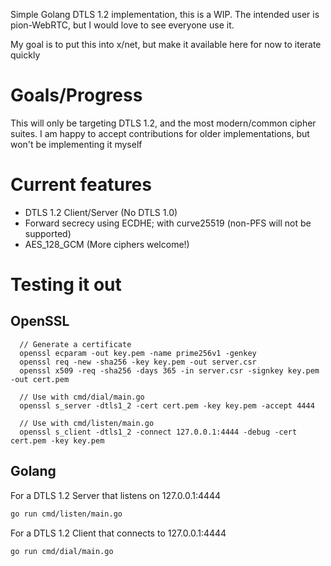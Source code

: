 Simple Golang DTLS 1.2 implementation, this is a WIP. The intended user is pion-WebRTC, but I would love to see everyone use it.

My goal is to put this into x/net, but make it available here for now to iterate quickly

# Goals/Progress
This will only be targeting DTLS 1.2, and the most modern/common cipher suites.
I am happy to accept contributions for older implementations, but won't be implementing it myself

# Current features
* DTLS 1.2 Client/Server (No DTLS 1.0)
* Forward secrecy using ECDHE; with curve25519 (non-PFS will not be supported)
* AES_128_GCM (More ciphers welcome!)

# Testing it out
## OpenSSL
```
  // Generate a certificate
  openssl ecparam -out key.pem -name prime256v1 -genkey
  openssl req -new -sha256 -key key.pem -out server.csr
  openssl x509 -req -sha256 -days 365 -in server.csr -signkey key.pem -out cert.pem

  // Use with cmd/dial/main.go
  openssl s_server -dtls1_2 -cert cert.pem -key key.pem -accept 4444

  // Use with cmd/listen/main.go
  openssl s_client -dtls1_2 -connect 127.0.0.1:4444 -debug -cert cert.pem -key key.pem
```

## Golang
For a DTLS 1.2 Server that listens on 127.0.0.1:4444
```sh
go run cmd/listen/main.go
```

For a DTLS 1.2 Client that connects to 127.0.0.1:4444
```sh
go run cmd/dial/main.go
```
